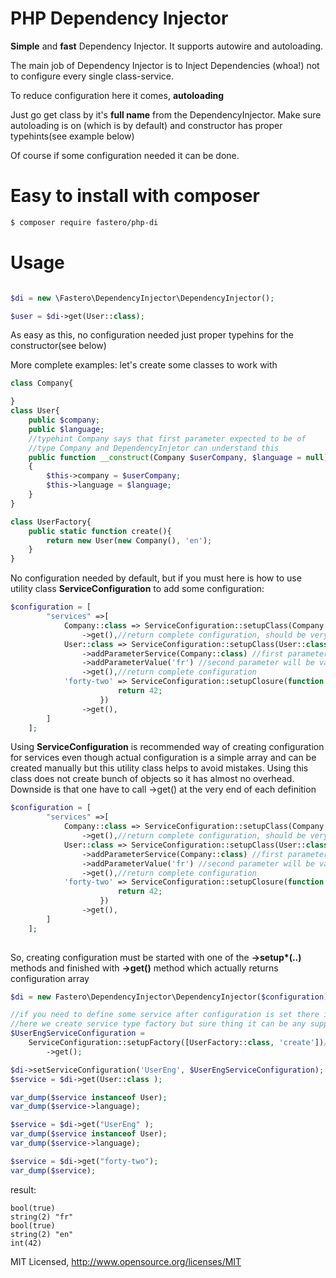 # PHP Dependency Injector

**Simple** and **fast** Dependency Injector. It supports autowire and autoloading.

The main job of Dependency Injector is to Inject Dependencies (whoa!) not to 
configure every single class-service.

To reduce configuration here it comes, **autoloading**

Just go get class by it's **full name** 
from the DependencyInjector. 
Make sure autoloading is on (which is by default) and 
constructor has proper typehints(see example below) 


Of course if some configuration needed it can be done.


# Easy to install with **composer**

```sh
$ composer require fastero/php-di
```

# Usage

```php

$di = new \Fastero\DependencyInjector\DependencyInjector();

$user = $di->get(User::class);

```
As easy as this, no configuration needed just proper typehins for the constructor(see below)


More complete examples:
let's create some classes to work with
```php
class Company{

}
class User{
    public $company;
    public $language;
    //typehint Company says that first parameter expected to be of 
    //type Company and DependencyInjetor can understand this
    public function __construct(Company $userCompany, $language = null)
    {
        $this->company = $userCompany;
        $this->language = $language;
    }
}

class UserFactory{
    public static function create(){
        return new User(new Company(), 'en');
    }
}

```
No configuration needed by default, but if you must
here is how to use utility class **ServiceConfiguration** 
to add some configuration:
```php
$configuration = [
        "services" =>[
            Company::class => ServiceConfiguration::setupClass(Company::class) //service that will create object of Company
                ->get(),//return complete configuration, should be very last call for every definition
            User::class => ServiceConfiguration::setupClass(User::class) //service that will create object of User
                ->addParameterService(Company::class) //first parameter in the constructor will service with name Company::class
                ->addParameterValue('fr') //second parameter will be value "fr"
                ->get(),//return complete configuration
            'forty-two' => ServiceConfiguration::setupClosure(function ($di, $serviceName){//closure will be called and returned value is a service
                        return 42;
                    })
                ->get(),
        ]
    ];
```

Using **ServiceConfiguration** is recommended way of creating configuration 
for services even though actual configuration is a simple array and can be 
created manually but this utility class helps to avoid mistakes.
Using this class does not create bunch of objects so it has almost no overhead. 
Downside is that one have to call ->get() at the very end of each definition


```php
$configuration = [
        "services" =>[
            Company::class => ServiceConfiguration::setupClass(Company::class) //service that will create object of Company
                ->get(),//return complete configuration, should be very last call for every definition
            User::class => ServiceConfiguration::setupClass(User::class) //service that will create object of User
                ->addParameterService(Company::class) //first parameter in the constructor will service with name Company::class
                ->addParameterValue('fr') //second parameter will be value "fr"
                ->get(),//return complete configuration
            'forty-two' => ServiceConfiguration::setupClosure(function ($di, $serviceName){//closure will be called and returned value is a service
                        return 42;
                    })
                ->get(),
        ]
    ];
    
```
So, creating configuration must be started with one of the **->setup\*(..)** methods and finished with **->get()** method which actually returns configuration array

```php
$di = new Fastero\DependencyInjector\DependencyInjector($configuration);

//if you need to define some service after configuration is set there is a way
//here we create service type factory but sure thing it can be any supported type
$UserEngServiceConfiguration =
    ServiceConfiguration::setupFactory([UserFactory::class, 'create'])// call_user_function_array([UserFactory::class, 'create'], $params) will be called and return value is a service
        ->get();

$di->setServiceConfiguration('UserEng', $UserEngServiceConfiguration);
$service = $di->get(User::class );

var_dump($service instanceof User);
var_dump($service->language);

$service = $di->get("UserEng" );
var_dump($service instanceof User);
var_dump($service->language);

$service = $di->get("forty-two");
var_dump($service);
```
result:

```
bool(true)
string(2) "fr"
bool(true)
string(2) "en"
int(42)

```


MIT Licensed, http://www.opensource.org/licenses/MIT
